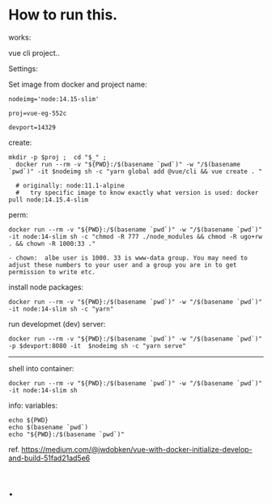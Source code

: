 # How to run this.


works:

vue cli project..


Settings:

Set image from docker and project name:

    nodeimg='node:14.15-slim'

    proj=vue-eg-552c

    devport=14329

create:

    mkdir -p $proj ;  cd "$_" ; 
      docker run --rm -v "${PWD}:/$(basename `pwd`)" -w "/$(basename `pwd`)" -it $nodeimg sh -c "yarn global add @vue/cli && vue create . "

      # originally: node:11.1-alpine 
      #   try specific image to know exactly what version is used: docker pull node:14.15.4-slim
        
perm:

    docker run --rm -v "${PWD}:/$(basename `pwd`)" -w "/$(basename `pwd`)" -it node:14-slim sh -c "chmod -R 777 ./node_modules && chmod -R ugo+rw . && chown -R 1000:33 ."

    - chown:  albe user is 1000. 33 is www-data group. You may need to adjust these numbers to your user and a group you are in to get permission to write etc.

install node packages:

    docker run --rm -v "${PWD}:/$(basename `pwd`)" -w "/$(basename `pwd`)" -it node:14-slim sh -c "yarn"

run developmet (dev) server:

    docker run --rm -v "${PWD}:/$(basename `pwd`)" -w "/$(basename `pwd`)" -p $devport:8080 -it  $nodeimg sh -c "yarn serve"


---

shell into container:

    docker run --rm -v "${PWD}:/$(basename `pwd`)" -w "/$(basename `pwd`)" -it node:14-slim sh

info:
variables:

    echo ${PWD}
    echo $(basename `pwd`)
    echo "${PWD}:/$(basename `pwd`)"



ref.
https://medium.com/@jwdobken/vue-with-docker-initialize-develop-and-build-51fad21ad5e6


# .

